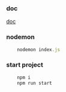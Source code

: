 ### doc
[doc](https://expressjs.com/)

### nodemon
```javascript
    nodemon index.js
```

### start project
```javascript
    npm i
    npm run start
```
